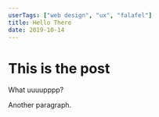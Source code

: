 ```yaml
---
userTags: ["web design", "ux", "falafel"]
title: Hello There
date: 2019-10-14
---
```


# This is the post

What uuuupppp?

Another paragraph.
